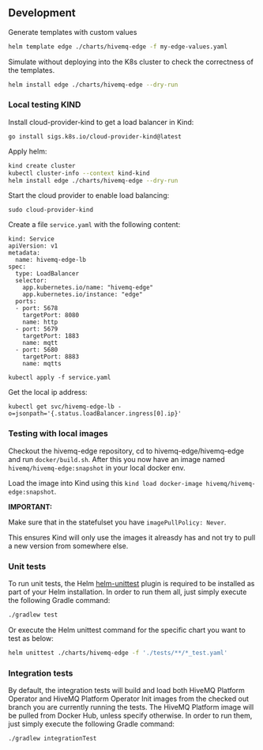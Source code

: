 ## Development

Generate templates with custom values

```bash
helm template edge ./charts/hivemq-edge -f my-edge-values.yaml
```

Simulate without deploying into the K8s cluster to check the correctness of the templates.


```bash
helm install edge ./charts/hivemq-edge --dry-run
```

### Local testing KIND

Install cloud-provider-kind to get a load balancer in Kind:
```
go install sigs.k8s.io/cloud-provider-kind@latest
```

Apply helm:

```bash
kind create cluster
kubectl cluster-info --context kind-kind
helm install edge ./charts/hivemq-edge --dry-run 
```

Start the cloud provider to enable load balancing:

```
sudo cloud-provider-kind
```

Create a file `service.yaml` with the following content:

```
kind: Service
apiVersion: v1
metadata:
  name: hivemq-edge-lb
spec:
  type: LoadBalancer
  selector:
    app.kubernetes.io/name: "hivemq-edge"
    app.kubernetes.io/instance: "edge"
  ports:
  - port: 5678
    targetPort: 8080
    name: http
  - port: 5679
    targetPort: 1883
    name: mqtt
  - port: 5680
    targetPort: 8883
    name: mqtts
```

```
kubectl apply -f service.yaml
```

Get the local ip address:
```
kubectl get svc/hivemq-edge-lb -o=jsonpath='{.status.loadBalancer.ingress[0].ip}'
```

### Testing with local images

Checkout the hivemq-edge repository, cd to hivemq-edge/hivemq-edge and run `docker/build.sh`.
After this you now have an image named `hivemq/hivemq-edge:snapshot` in your local docker env.

Load the image into Kind using this `kind load docker-image hivemq/hivemq-edge:snapshot`.

**IMPORTANT:**

Make sure that in the statefulset you have `imagePullPolicy: Never`.

This ensures Kind will only use the images it alreasdy has and not try to pull a new version from somewhere else.

### Unit tests
To run unit tests, the Helm [helm-unittest](https://github.com/helm-unittest/helm-unittest?tab=readme-ov-file#helm-unittest) plugin is required to be installed as part of your Helm installation.
In order to run them all, just simply execute the following Gradle command:

```bash
./gradlew test
```

Or execute the Helm unittest command for the specific chart you want to test as below:
```bash
helm unittest ./charts/hivemq-edge -f './tests/**/*_test.yaml'
```

### Integration tests

By default, the integration tests will build and load both HiveMQ Platform Operator and HiveMQ Platform Operator Init images from the checked out branch you are currently running the tests. The HiveMQ Platform image will be pulled from Docker Hub, unless specify otherwise.
In order to run them, just simply execute the following Gradle command:

```bash
./gradlew integrationTest
```
